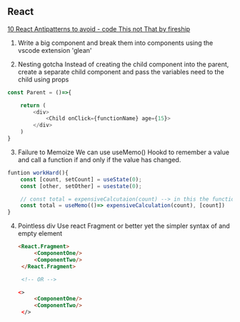 ## React

[10 React Antipatterns to avoid - code This not That by fireship](https://www.youtube.com/watch?v=b0IZo2Aho9Y)

1. Write a big component and break them into components using the vscode extension 'glean'

2. Nesting gotcha
   Instead of creating the child component into the parent, create a separate child component and pass the variables need to the child using props

```javascript
const Parent = ()=>{

    return (
        <div>
            <Child onClick={functionName} age={15}>
        </div>
    )
}
```

3. Failure to Memoize
   We can use useMemo() Hookd to remember a value and call a function if and only if the value has changed.

```javascript
funtion workHard(){
    const [count, setCount] = useState(0);
    const [other, setOther] = usestate(0);

    // const total = expensiveCalcutaion(count) --> in this the function will run again even if only other change and count does not change. This is inefficient
    const total = useMemo(()=> expensiveCalculation(count), [count])
}
```

4. Pointless div
   Use react Fragment or better yet the simpler syntax of and empty element

   ```html
   <React.Fragment>
        <ComponentOne/>
        <ComponentTwo/>
    </React.Fragment>

    <!-- OR -->

   <>
        <ComponentOne/>
        <ComponentTwo/>
    </>
   ```
